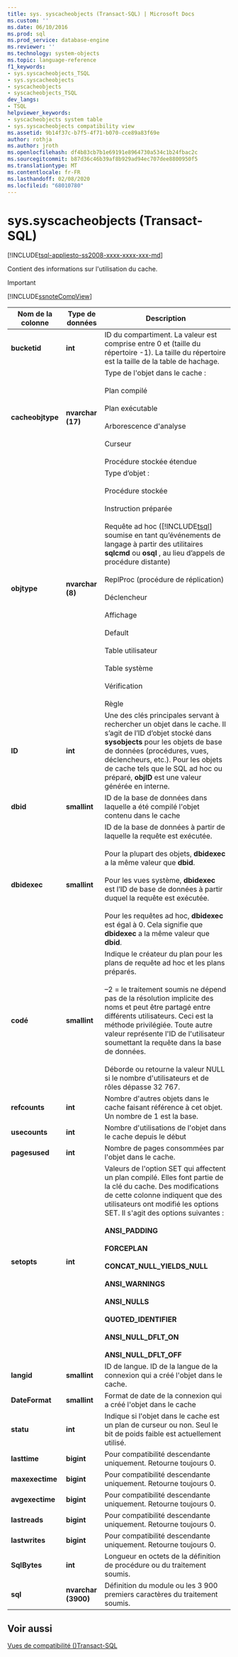 ```yaml
---
title: sys. syscacheobjects (Transact-SQL) | Microsoft Docs
ms.custom: ''
ms.date: 06/10/2016
ms.prod: sql
ms.prod_service: database-engine
ms.reviewer: ''
ms.technology: system-objects
ms.topic: language-reference
f1_keywords:
- sys.syscacheobjects_TSQL
- sys.syscacheobjects
- syscacheobjects
- syscacheobjects_TSQL
dev_langs:
- TSQL
helpviewer_keywords:
- syscacheobjects system table
- sys.syscacheobjects compatibility view
ms.assetid: 9b14f37c-b7f5-4f71-b070-cce89a83f69e
author: rothja
ms.author: jroth
ms.openlocfilehash: df4b83cb7b1e69191e8964730a534c1b24fbac2c
ms.sourcegitcommit: b87d36c46b39af8b929ad94ec707dee8800950f5
ms.translationtype: MT
ms.contentlocale: fr-FR
ms.lasthandoff: 02/08/2020
ms.locfileid: "68010780"
---
```

# <a name="syssyscacheobjects-transact-sql"></a>sys.syscacheobjects (Transact-SQL)
[!INCLUDE[tsql-appliesto-ss2008-xxxx-xxxx-xxx-md](../../includes/tsql-appliesto-ss2008-xxxx-xxxx-xxx-md.md)]

  Contient des informations sur l'utilisation du cache.  
  
> [!IMPORTANT]  
>  [!INCLUDE[ssnoteCompView](../../includes/ssnotecompview-md.md)]  
  
|Nom de la colonne|Type de données|Description|  
|-----------------|---------------|-----------------|  
|**bucketid**|**int**|ID du compartiment. La valeur est comprise entre 0 et (taille du répertoire -1). La taille du répertoire est la taille de la table de hachage.|  
|**cacheobjtype**|**nvarchar (17)**|Type de l'objet dans le cache :<br /><br /> Plan compilé<br /><br /> Plan exécutable<br /><br /> Arborescence d'analyse<br /><br /> Curseur<br /><br /> Procédure stockée étendue|  
|**objtype**|**nvarchar (8)**|Type d’objet :<br /><br /> Procédure stockée<br /><br /> Instruction préparée<br /><br /> Requête ad hoc ([!INCLUDE[tsql](../../includes/tsql-md.md)] soumise en tant qu’événements de langage à partir des utilitaires **sqlcmd** ou **osql** , au lieu d’appels de procédure distante)<br /><br /> ReplProc (procédure de réplication)<br /><br /> Déclencheur<br /><br /> Affichage<br /><br /> Default<br /><br /> Table utilisateur<br /><br /> Table système<br /><br /> Vérification<br /><br /> Règle|  
|**ID**|**int**|Une des clés principales servant à rechercher un objet dans le cache. Il s’agit de l’ID d’objet stocké dans **sysobjects** pour les objets de base de données (procédures, vues, déclencheurs, etc.). Pour les objets de cache tels que le SQL ad hoc ou préparé, **objID** est une valeur générée en interne.|  
|**dbid**|**smallint**|ID de la base de données dans laquelle a été compilé l'objet contenu dans le cache|  
|**dbidexec**|**smallint**|ID de la base de données à partir de laquelle la requête est exécutée.<br /><br /> Pour la plupart des objets, **dbidexec** a la même valeur que **dbid**.<br /><br /> Pour les vues système, **dbidexec** est l’ID de base de données à partir duquel la requête est exécutée.<br /><br /> Pour les requêtes ad hoc, **dbidexec** est égal à 0. Cela signifie que **dbidexec** a la même valeur que **dbid**.|  
|**codé**|**smallint**|Indique le créateur du plan pour les plans de requête ad hoc et les plans préparés.<br /><br /> –2 = le traitement soumis ne dépend pas de la résolution implicite des noms et peut être partagé entre différents utilisateurs. Ceci est la méthode privilégiée. Toute autre valeur représente l'ID de l'utilisateur soumettant la requête dans la base de données.<br /><br /> Déborde ou retourne la valeur NULL si le nombre d'utilisateurs et de rôles dépasse 32 767.|  
|**refcounts**|**int**|Nombre d'autres objets dans le cache faisant référence à cet objet. Un nombre de 1 est la base.|  
|**usecounts**|**int**|Nombre d'utilisations de l'objet dans le cache depuis le début|  
|**pagesused**|**int**|Nombre de pages consommées par l'objet dans le cache.|  
|**setopts**|**int**|Valeurs de l'option SET qui affectent un plan compilé. Elles font partie de la clé du cache. Des modifications de cette colonne indiquent que des utilisateurs ont modifié les options SET. Il s'agit des options suivantes :<br /><br /> **ANSI_PADDING**<br /><br /> **FORCEPLAN**<br /><br /> **CONCAT_NULL_YIELDS_NULL**<br /><br /> **ANSI_WARNINGS**<br /><br /> **ANSI_NULLS**<br /><br /> **QUOTED_IDENTIFIER**<br /><br /> **ANSI_NULL_DFLT_ON**<br /><br /> **ANSI_NULL_DFLT_OFF**|  
|**langid**|**smallint**|ID de langue. ID de la langue de la connexion qui a créé l'objet dans le cache.|  
|**DateFormat**|**smallint**|Format de date de la connexion qui a créé l'objet dans le cache|  
|**statu**|**int**|Indique si l'objet dans le cache est un plan de curseur ou non. Seul le bit de poids faible est actuellement utilisé.|  
|**lasttime**|**bigint**|Pour compatibilité descendante uniquement. Retourne toujours 0.|  
|**maxexectime**|**bigint**|Pour compatibilité descendante uniquement. Retourne toujours 0.|  
|**avgexectime**|**bigint**|Pour compatibilité descendante uniquement. Retourne toujours 0.|  
|**lastreads**|**bigint**|Pour compatibilité descendante uniquement. Retourne toujours 0.|  
|**lastwrites**|**bigint**|Pour compatibilité descendante uniquement. Retourne toujours 0.|  
|**SqlBytes**|**int**|Longueur en octets de la définition de procédure ou du traitement soumis.|  
|**sql**|**nvarchar (3900)**|Définition du module ou les 3 900 premiers caractères du traitement soumis.|  
  
## <a name="see-also"></a>Voir aussi  
 [Vues de compatibilité &#40;&#41;Transact-SQL](~/relational-databases/system-compatibility-views/system-compatibility-views-transact-sql.md)  
  
  

